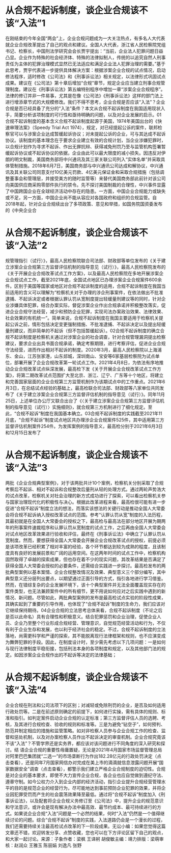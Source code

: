# 从合规不起诉制度，谈企业合规该不该“入法”1

在刚结束的今年全国“两会”上，企业合规问题成为一大关注热点，有多名人大代表就企业合规改革提出了自己的观点和建议。全国人大代表，浙江省人民检察院党组书记、检察长，中国刑法学研究会会长贾宇提出：“当前，企业法人犯罪问题日益凸显。企业作为特殊的社会经济体、特殊的法律拟制人，传统的以追究自然人刑事责任为主体的犯罪治理模式显然已无法适应和满足企业法人犯罪治理的需要。”基于此思考，贾宇代表进一步提供具体解决方案：根据涉案企业合规的试点情况，启动修法程序，适时修改《公司法》和《刑事诉讼法》相关规定，以法律形式巩固试点成果。建议在《公司法》第十章后增加“合规”章节，规定企业应当建立刑事合规管理制度。建议在《刑事诉讼法》第五编特别程序中增加一章“涉案企业合规程序”。法律的修订并非一件易事，尤其是在像《公司法》《刑事诉讼法》这样的部门法上进行增添章节式的大规模修改。我们不得不思考，企业合规是否应该“入法”？企业合规是否已经具备了充分的“入法”条件？本文从合规不起诉制度在我国适用现状入手，简要分析该项制度的可行性和亟待明确的问题，以及对企业发展的启示。01合规不起诉制度的基本含义合规不起诉制度起源于美国，1974年美国出台的《快速审理法案》（Speedy Trial Act 1974），规定，对已经提起公诉的案件，联邦检察官可以与涉案企业达成暂缓起诉协议；对未提起公诉的企业，可与其达成不起诉协议。该制度的基本理念在于要求企业建立有效的合规计划，当企业涉嫌犯罪时，以合规计划作为寻求不起诉、作出无罪抗辩、获得减免刑罚乃至与监管机构签署暂缓起诉协议或不起诉协议的依据，企业由此可以最大限度的减小损失。因违反对伊朗的明文制裁，美国商务部将中兴通讯及其三家关联公司列入“实体名单”并采取具体管制措施。2018年6月7日，美国商务部与中兴通讯公司达成和解协议，中兴通讯及其关联公司同意支付10亿美元罚款、4亿美元保证金和采取合规措施（包括调整董事会和管理层，并接受美方的随时监管等）来替代美国商务部此前针对该公司向美国供应商采购零部件执行的禁令。先不探讨美国制裁的合理性，中兴事件显露了中国跨国企业在全球经济活动中存在的隐患。一方面，中国企业合规能力或缺失或不足，另一方面，中国企业尚不能从容应对各国政府和组织的合规监管。自2018年起，针对企业合规续出台了多项政策、意见和举措，如国务院国资委发布的《中央企业合

# 从合规不起诉制度，谈企业合规该不该“入法”2

规管理指引（试行）》，最高人民检察院联合司法部、财政部等单位发布的《关于建立涉案企业合规第三方监督评估机制的指导意见（试行）》，最高人民检察院发布的《关于开展企业合规改革试点工作方案》，以及最高人民检察院在多地开展涉案企业合规试点工作，截至2021年底，全国试点地区已办理涉案企业合规案件600余件。区别于美国等国家或地区对合规不起诉制度的适用，合规不起诉制度在我国当前适用的含义可以理解为“检察机关对于办理的涉企刑事案件，在依法做出不批准逮捕、不起诉决定或者根据认罪认罚从宽制度提出轻缓量刑建议等的同时，针对企业涉嫌具体犯罪，结合办案实际，督促涉案企业作出合规承诺并积极整改落实，促进企业合规守法经营，减少和预防企业犯罪，实现司法办案政治效果、法律效果、社会效果的有机统一”。简单来说，合规不起诉制度在我国主要适用于检察机关提起公诉之前，情形包括决定变更强制措施、不批准逮捕、不起诉决定以及提出轻缓量刑建议，而非简单的不起诉（但不包括暂缓起诉）。02合规不起诉制度的确立合规不起诉制度是检察机关通过对涉案企业的社会调查，针对合规管理漏洞提出检察建议，要求企业出具书面合规承诺，确定考察期限，进行考察评估，促进企业合规守法经营，进而作出相对不起诉的制度。2020年3月，最高人民检察院以上海浦东、金山，江苏张家港，山东郯城，深圳南山、宝安等6家基层检察院为试点单位，部署开展了企业合规改革第一轮试点工作。2021年4月8日，为依法有序地推动企业合规改革试点纵深发展，最高检下发《关于开展企业合规改革试点工作方案》，将第二期改革试点范围扩大至北京、浙江、辽宁、广东等十个地区，将建立和完善国家层面的企业合规第三方监管机制作为该期试点中的工作重点。2021年6月3日，在总结试点经验的基础上，最高检联合司法部、财政部等八家单位共同发布了《关于建立涉案企业合规第三方监督评估机制的指导意见（试行）》。同年11月25日，上述单位办公厅又联合出台了《〈关于建立涉案企业合规第三方监督评估机制的指导意见（试行）〉实施细则》，就合规第三方机制进行了细化规定。至此，“合规不起诉”制度在我国基本确立。03合规不起诉制度的实践截至2021年11月底，“合规不起诉”制度试点地区共办理涉企业合规案件525件，其中适用第三方监督评估机制案件254件。为发挥案例的指导意义，最高检分别于2021年6月3日和12月15日发布了

# 从合规不起诉制度，谈企业合规该不该“入法”3

两批《企业合规典型案例》，对于该两批共计10个案例，检察机关分别采取了合规考察后不起诉、相对不起诉和合规整改后量刑从轻的处理方式。通过两轮声势浩大的试点改革，检察机关对社会治理的新方式成功进行了探索，可以看出检察机关参与国家治理现代化的积极性与决心。根据此改革进程来看，最高检很可能有进一步促进“合规不起诉”制度立法的想法，而落实该想法的关键行动是推动全国人大常委会将合规不起诉纳入授权改革试点的范围。参考“认罪认罚从宽”制度的入法历程，其最初就是在全国人大常委会的授权之下，最高检与最高法在部分地区开展为期两年的刑事案件速裁程序和认罪认罚从宽制度的试点工作，之后再由全国人大常委会对试点地区改革效果进行验收和评估，最终在《刑事诉讼法》中确立了认罪认罚从宽制度。然而，要想获得全国人大常委会开展企业合规改革试点的授权，前提必须是该项改革已经积累了相对丰富的经验，各个环节都达到较为成熟的程度，且该制度具有良好的发展前景和广阔的运用空间。在这两年时间的试点工作中，检察机构固然取得了卓越的探索成果，但也存在着不少的现实问题，其改革结果是否满足了获得全国人大常委会授权的必要条件，还需结合实践进一步探讨。最高检发布的两批典型案例以基本案情、企业合规整改情况及效果、典型意义三个部分编写，其中典型意义还分层列出要点，以期望通过正面引导的方式，指引各地进行学习借鉴。然而，在错综复杂的企业发展环境下，该十个典型案件并无法全面覆盖现实存在的案件类型，也无法兼顾案件中的所有细节，更不用说如何应对之后实践中遇到的新情况、新问题。尽管如此，两批典型案例的发布是最高检试点实验的阶段性成果，其确实起到了重要的引导作用，也体现了“合规不起诉”制度的生命力，我们应该对它继续保持期待。04企业合规的立法思考总体来看，合规不起诉制度（不论之后是否以此命名）具有合理性和积极意义。结合犯罪惩罚和企业治理，促使企业人员、企业乃至整个行业形成合规经营、管理意识，自觉规范经营活动和行为，不仅有利于企业生存和发展，也以利于经济社会的稳定。不过，合规不起诉制度的立法落地，尚需更科学和严谨的探索，其不能脱离现行法律框架和规则，也不应演变成为舞弊犯罪的手段。因此，在制度设计时，至少需先考虑以下几项问题：一是如何与现行法律制度平稳衔接，包括刑法本身的各项制度和规定，以及其他部门法的规定。如因涉案企业合规作出的不起诉等决定的法律基础；

# 从合规不起诉制度，谈企业合规该不该“入法”4

企业合规在刑法和公司法项下的区别；对减轻或免除刑罚的企业，是否及如何适用行政处罚等。二是在前述原则确定的前提下，如何进行实操，需有具体的规则、标准和指引。如判定案件启动企业合规的认定标准；第三方监督评估人员的选聘、考核，及其进行合规检查、验收的规则和标准等。三是为避免“钻空子”，如何预判、防范并制定相应的措施和监管策略。如对非检察人员参与企业合规工作的检查、监督和惩处机制，以及对办案检察人员作出不起诉决定的审查机制。企业合规究竟该不该“入法”？不管学界还是实务界，都应该对该问题进行不同角度的深入研究和探讨。结 语企业合规的重要性毋庸置疑，无论是2021年4月国家市场监督管理总局对阿里巴巴集团就“二选一”的市场垄断行为作出182.28亿元的行政处罚决定（点击查看），还是同年7月国家网信办对完成在美上市的滴滴就信息泄露问题开展“国家数据安全”调查（点击查看），都警示我们建立严格企业合规制度的迫切性。合规是对企业的基本要求，即使不大力宣传企业合规，各企业也应自觉做到遵纪守法、遵章守制。如今公权力介入到企业内部的经济活动，指引企业提升合规经营管理水平的目的是规范企业的经营行为，尽可能地达到事前预防企业犯罪的效果，并将企业因犯罪受罚而产生的社会震荡效果降至最低。通过将“合规不起诉”制度加入《刑事诉讼法》，以及配套将企业合规义务修订至《公司法》中，提升企业的规范意识和守法意识，或许会是现有解决办法中最高效、最节约成本、最可持续进行的方式。如果说企业合规“入法”问题是一个必然的结果，何时“入法”仍然是一个值得继续讨论的问题。综合“合规不起诉”制度的实践，入法道路仍会是一个漫长的过程，我们还需要持续关注最高检试点改革的下一阶段成果。无讼小编：如果您觉得这篇文章还不错，欢迎转发分享、点赞收藏，您也可以在下方评论区留下自己的观点，和大家一起讨论。来源：子象作者：梁枫 王译舸 胡俊敏主编：靖力排版：梁萌审核：赵润众 王雅玉 陈丽娟 刘逸凡 张野

